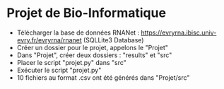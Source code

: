 # Projet de Bio-Informatique

- Télécharger la base de données RNANet : https://evryrna.ibisc.univ-evry.fr/evryrna/rnanet (SQLLite3 Database)  
-  Créer un dossier pour le projet, appelons le "Projet"  
-  Dans "Projet", créer deux dossiers : "results" et "src"  
-  Placer le script "projet.py" dans "src"
-  Exécuter le script "projet.py"  
-  10 fichiers au format .csv ont été générés dans "Projet/src" 
